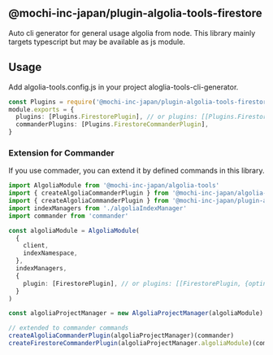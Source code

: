 ## @mochi-inc-japan/plugin-algolia-tools-firestore

Auto cli generator for general usage algolia from node.
This library mainly targets typescript but may be available as js module.

## Usage

Add algolia-tools.config.js in your project aloglia-tools-cli-generator.

```typescript
const Plugins = require('@mochi-inc-japan/plugin-algolia-tools-firestore')
module.exports = {
  plugins: [Plugins.FirestorePlugin], // or plugins: [[Plugins.FirestorePlugin, {optinos}]]
  commanderPlugins: [Plugins.FirestoreCommanderPlugin],
}
```

### Extension for Commander

If you use commader, you can extend it by defined commands in this library.

```ts
import AlgoliaModule from '@mochi-inc-japan/algolia-tools'
import { createAlgoliaCommanderPlugin } from '@mochi-inc-japan/algolia-cli-tools'
import { createAlgoliaCommanderPlugin } from '@mochi-inc-japan/plugin-algolia-tools-firestore'
import indexManagers from './algoliaIndexManager'
import commander from 'commander'

const algoliaModule = AlgoliaModule(
  {
    client,
    indexNamespace,
  },
  indexManagers,
  {
    plugin: [FirestorePlugin], // or plugins: [[FirestorePlugin, {optinos}]]
  }
)

const algoliaProjectManager = new AlgoliaProjectManager(algoliaModule)

// extended to commander commands
createAlgoliaCommanderPlugin(algoliaProjectManager)(commander)
createFirestoreCommanderPlugin(algoliaProjectManager.algoliaModule)(commander) // optional if you use firestore
```
